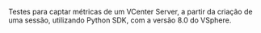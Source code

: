 Testes para captar métricas de um VCenter Server, a partir da criação de uma sessão, utilizando Python SDK, com a versão 8.0 do VSphere.
